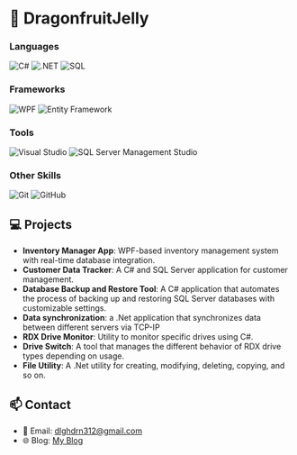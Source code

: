 # 👋 DragonfruitJelly

### **Languages**
![C#](https://img.shields.io/badge/-C%23-239120?logo=c-sharp&logoColor=white)
![.NET](https://img.shields.io/badge/-.NET-512BD4?logo=.net&logoColor=white)
![SQL](https://img.shields.io/badge/-SQL-CC2927?logo=microsoft-sql-server&logoColor=white)

### **Frameworks**
![WPF](https://img.shields.io/badge/-WPF-5C2D91?logo=microsoft&logoColor=white)
![Entity Framework](https://img.shields.io/badge/-Entity%20Framework-512BD4?logo=.net&logoColor=white)

### **Tools**
![Visual Studio](https://img.shields.io/badge/-Visual%20Studio-5C2D91?logo=visual-studio&logoColor=white)
![SQL Server Management Studio](https://img.shields.io/badge/-SSMS-CC2927?logo=microsoft-sql-server&logoColor=white)

### **Other Skills**
![Git](https://img.shields.io/badge/-Git-F05032?logo=git&logoColor=white)
![GitHub](https://img.shields.io/badge/-GitHub-181717?logo=github&logoColor=white)

<!--## 📈 Stats
![GitHub Stats](https://github-readme-stats.vercel.app/api?username=DragonfruitJelly&show_icons=true&theme=radical) -->

## 💻 Projects
- **Inventory Manager App**: WPF-based inventory management system with real-time database integration.
- **Customer Data Tracker**: A C# and SQL Server application for customer management.
- **Database Backup and Restore Tool**: A C# application that automates the process of backing up and restoring SQL Server databases with customizable settings.
- **Data synchronization**: a .Net application that synchronizes data between different servers via TCP-IP
- **RDX Drive Monitor**: Utility to monitor specific drives using C#.
- **Drive Switch**: A tool that manages the different behavior of RDX drive types depending on usage.
- **File Utility**: A .Net utility for creating, modifying, deleting, copying, and so on.

## 📫 Contact
- 📧 Email: [dlghdrn312@gmail.com](mailto:dlghdrn312@gmail.com)
- 🌐 Blog: [My Blog](https://haribojelly.tistory.com/)

<!--
**LeeHongGu/LeeHongGu** is a ✨ _special_ ✨ repository because its `README.md` (this file) appears on your GitHub profile.

Here are some ideas to get you started:

- 🔭 I’m currently working on ...
- 🌱 I’m currently learning ...
- 👯 I’m looking to collaborate on ...
- 🤔 I’m looking for help with ...
- 💬 Ask me about ...
- 📫 How to reach me: ...
- 😄 Pronouns: ...
- ⚡ Fun fact: ...
-->
